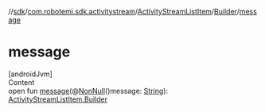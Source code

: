 //[sdk](../../../../index.md)/[com.robotemi.sdk.activitystream](../../index.md)/[ActivityStreamListItem](../index.md)/[Builder](index.md)/[message](message.md)



# message  
[androidJvm]  
Content  
open fun [message](message.md)(@[NonNull](https://developer.android.com/reference/kotlin/androidx/annotation/NonNull.html)()message: [String](https://developer.android.com/reference/kotlin/java/lang/String.html)): [ActivityStreamListItem.Builder](index.md)  



